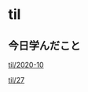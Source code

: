# til

## 今日学んだこと

[til/2020\-10](https://github.com/tokiohamamatsu/til/blob/master/tir/2020-10.md#27)

[til/27](https://github.com/tokiohamamatsu/til/blob/master/%E6%B4%BB%E5%8B%95%E8%A8%98%E9%8C%B2/10/27.md)